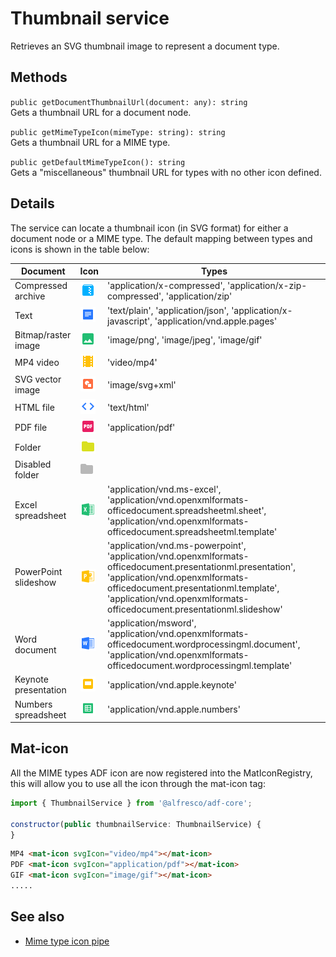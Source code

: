 # Thumbnail service

Retrieves an SVG thumbnail image to represent a document type.

## Methods

`public getDocumentThumbnailUrl(document: any): string`<br/>
Gets a thumbnail URL for a document node.

`public getMimeTypeIcon(mimeType: string): string`<br/>
Gets a thumbnail URL for a MIME type.

`public getDefaultMimeTypeIcon(): string`<br/>
Gets a "miscellaneous" thumbnail URL for types with no other icon defined.

## Details

The service can locate a thumbnail icon (in SVG format) for either
a document node or a MIME type. The default mapping between types
and icons is shown in the table below:

| Document | Icon | Types |
| -------- | ---- | ----- |
| Compressed archive | ![Archive thumbnail](docassets/images/ft_ic_archive.png) | 'application/x-compressed', 'application/x-zip-compressed', 'application/zip' |
| Text | ![Text thumbnail](docassets/images/ft_ic_document.png) | 'text/plain', 'application/json', 'application/x-javascript', 'application/vnd.apple.pages' |
| Bitmap/raster image | ![Bitmap thumbnail](docassets/images/ft_ic_raster_image.png) | 'image/png', 'image/jpeg', 'image/gif' |
| MP4 video | ![MP4 thumbnail](docassets/images/ft_ic_video.png) | 'video/mp4' |
| SVG vector image | ![SVG thumbnail](docassets/images/ft_ic_vector_image.png) | 'image/svg+xml' |
| HTML file | ![HTML thumbnail](docassets/images/ft_ic_website.png) | 'text/html' |
| PDF file | ![PDF thumbnail](docassets/images/ft_ic_pdf.png) | 'application/pdf' |
| Folder | ![Folder thumbnail](docassets/images/ft_ic_folder.png) |  |
| Disabled folder | ![Disabled folder thumbnail](docassets/images/ft_ic_folder_disable.png) |  |
| Excel spreadsheet | ![Spreadsheet thumbnail](docassets/images/ft_ic_ms_excel.png) | 'application/vnd.ms-excel', 'application/vnd.openxmlformats-officedocument.spreadsheetml.sheet', 'application/vnd.openxmlformats-officedocument.spreadsheetml.template' |
| PowerPoint slideshow | ![PowerPoint thumbnail](docassets/images/ft_ic_ms_powerpoint.png) | 'application/vnd.ms-powerpoint', 'application/vnd.openxmlformats-officedocument.presentationml.presentation', 'application/vnd.openxmlformats-officedocument.presentationml.template', 'application/vnd.openxmlformats-officedocument.presentationml.slideshow' |
| Word document | ![Word thumbnail](docassets/images/ft_ic_ms_word.png) | 'application/msword', 'application/vnd.openxmlformats-officedocument.wordprocessingml.document', 'application/vnd.openxmlformats-officedocument.wordprocessingml.template' |
| Keynote presentation | ![Keynote thumbnail](docassets/images/ft_ic_presentation.png) | 'application/vnd.apple.keynote' |
| Numbers spreadsheet | ![Numbers thumbnail](docassets/images/ft_ic_spreadsheet.png) | 'application/vnd.apple.numbers' |

## Mat-icon

All the MIME types ADF icon are now registered into the MatIconRegistry, this will allow you to use all the icon through the mat-icon tag:

```javascript
import { ThumbnailService } from '@alfresco/adf-core';

constructor(public thumbnailService: ThumbnailService) {
}‍‍‍‍‍‍‍‍
```

```html
MP4 <mat-icon svgIcon="video/mp4"></mat-icon>
PDF <mat-icon svgIcon="application/pdf"></mat-icon>
GIF <mat-icon svgIcon="image/gif"></mat-icon>
.....
```

## See also

-   [Mime type icon pipe](mime-type-icon.pipe.md)
